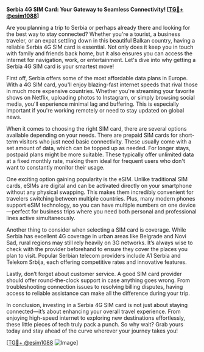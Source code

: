 **Serbia 4G SIM Card: Your Gateway to Seamless Connectivity! [[TG💪+ @esim1088](https://t.me/s/esim1088)]**

Are you planning a trip to Serbia or perhaps already there and looking for the best way to stay connected? Whether you're a tourist, a business traveler, or an expat settling down in this beautiful Balkan country, having a reliable Serbia 4G SIM card is essential. Not only does it keep you in touch with family and friends back home, but it also ensures you can access the internet for navigation, work, or entertainment. Let's dive into why getting a Serbia 4G SIM card is your smartest move!

First off, Serbia offers some of the most affordable data plans in Europe. With a 4G SIM card, you'll enjoy blazing-fast internet speeds that rival those in much more expensive countries. Whether you're streaming your favorite shows on Netflix, uploading photos to Instagram, or simply browsing social media, you'll experience minimal lag and buffering. This is especially important if you're working remotely or need to stay updated on global news.

When it comes to choosing the right SIM card, there are several options available depending on your needs. There are prepaid SIM cards for short-term visitors who just need basic connectivity. These usually come with a set amount of data, which can be topped up as needed. For longer stays, postpaid plans might be more suitable. These typically offer unlimited data at a fixed monthly rate, making them ideal for frequent users who don't want to constantly monitor their usage.

One exciting option gaining popularity is the eSIM. Unlike traditional SIM cards, eSIMs are digital and can be activated directly on your smartphone without any physical swapping. This makes them incredibly convenient for travelers switching between multiple countries. Plus, many modern phones support eSIM technology, so you can have multiple numbers on one device—perfect for business trips where you need both personal and professional lines active simultaneously.

Another thing to consider when selecting a SIM card is coverage. While Serbia has excellent 4G coverage in urban areas like Belgrade and Novi Sad, rural regions may still rely heavily on 3G networks. It’s always wise to check with the provider beforehand to ensure they cover the places you plan to visit. Popular Serbian telecom providers include A1 Serbia and Telekom Srbija, each offering competitive rates and innovative features.

Lastly, don’t forget about customer service. A good SIM card provider should offer round-the-clock support in case anything goes wrong. From troubleshooting connection issues to resolving billing disputes, having access to reliable assistance can make all the difference during your trip.

In conclusion, investing in a Serbia 4G SIM card is not just about staying connected—it’s about enhancing your overall travel experience. From enjoying high-speed internet to exploring new destinations effortlessly, these little pieces of tech truly pack a punch. So why wait? Grab yours today and stay ahead of the curve wherever your journey takes you!

[[TG💪+ @esim1088](https://t.me/s/esim1088) ![Image](https://i.postimg.cc/Y0z9fWf4/image.png)]